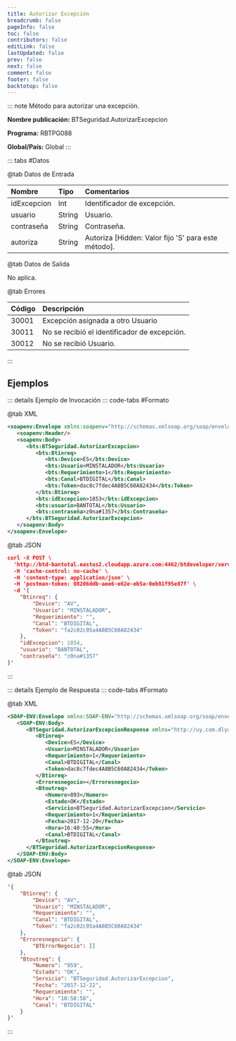 ```yaml
---
title: Autorizar Excepción
breadcrumb: false
pageInfo: false
toc: false
contributors: false
editLink: false
lastUpdated: false
prev: false
next: false
comment: false
footer: false
backtotop: false
---
```


<!-- ABRE DATOS DEL MÉTODO -->
::: note Método para autorizar una excepción.

**Nombre publicación:** BTSeguridad.AutorizarExcepcion

**Programa:** RBTPG088

**Global/País:** Global
:::
<!-- CIERRA DATOS DEL MÉTODO -->

<!-- ABRE TABLA DE DATOS -->
::: tabs #Datos

@tab Datos de Entrada

Nombre | Tipo | Comentarios
:--------- | :--------- | :---------
idExcepcion | Int | Identificador de excepción.
usuario | String | Usuario.
contraseña | String | Contraseña.
autoriza | String | Autoriza [Hidden: Valor fijo 'S' para este método].

@tab Datos de Salida

No aplica.

@tab Errores

Código | Descripción
:--------- | :-----------
30001 | Excepción asignada a otro Usuario
30011 | No se recibió el identificador de excepción.
30012 | No se recibió Usuario.
:::
<!-- CIERRA TABLA DE DATOS -->

## **Ejemplos**

<!-- ABRE EJEMPLO DE INVOCACIÓN -->
::: details Ejemplo de Invocación
::: code-tabs #Formato

@tab XML
```xml
<soapenv:Envelope xmlns:soapenv="http://schemas.xmlsoap.org/soap/envelope/" xmlns:bts="http://uy.com.dlya.bantotal/BTSOA/">
   <soapenv:Header/>
   <soapenv:Body>
      <bts:BTSeguridad.AutorizarExcepcion>
         <bts:Btinreq>             
            <bts:Device>ES</bts:Device>
            <bts:Usuario>MINSTALADOR</bts:Usuario>
            <bts:Requerimiento>1</bts:Requerimiento>
            <bts:Canal>BTDIGITAL</bts:Canal>
            <bts:Token>dac8c7fdec4A8B5C60A82434</bts:Token>
         </bts:Btinreq>
         <bts:idExcepcion>1853</bts:idExcepcion>
         <bts:usuario>BANTOTAL</bts:Usuario>
         <bts:contraseña>z0na#1357</bts:Contraseña>
      </bts:BTSeguridad.AutorizarExcepcion>
   </soapenv:Body>
</soapenv:Envelope>
```

@tab JSON
```json
curl -X POST \
  'http://btd-bantotal.eastus2.cloudapp.azure.com:4462/btdeveloper/servlet/com.dlya.bantotal.odwsbt_BTSeguridad?AutorizarExcepcion=' \
  -H 'cache-control: no-cache' \
  -H 'content-type: application/json' \
  -H 'postman-token: 08206ddb-aee6-e62e-eb5a-0eb81f95e87f' \
  -d '{
	"Btinreq": {
		"Device": "AV",
		"Usuario": "MINSTALADOR",
		"Requerimiento": "",
		"Canal": "BTDIGITAL",
		"Token": "fa2c02c95a4A8B5C60A82434"
	},
    "idExcepcion": 1854,
    "usuario": "BANTOTAL",
    "contraseña": "z0na#1357"
}'
```
:::
<!-- CIERRA EJEMPLO DE INVOCACIÓN -->

<!-- ABRE EJEMPLO DE RESPUESTA -->
::: details Ejemplo de Respuesta
::: code-tabs #Formato

@tab XML
```xml
<SOAP-ENV:Envelope xmlns:SOAP-ENV="http://schemas.xmlsoap.org/soap/envelope/" xmlns:xsd="http://www.w3.org/2001/XMLSchema" xmlns:SOAP-ENC="http://schemas.xmlsoap.org/soap/encoding/" xmlns:xsi="http://www.w3.org/2001/XMLSchema-instance">
   <SOAP-ENV:Body>
      <BTSeguridad.AutorizarExcepcionResponse xmlns="http://uy.com.dlya.bantotal/BTSOA/">
         <Btinreq>
            <Device>ES</Device>
            <Usuario>MINSTALADOR</Usuario>
            <Requerimiento>1</Requerimiento>
            <Canal>BTDIGITAL</Canal>
            <Token>dac8c7fdec4A8B5C60A82434</Token>
         </Btinreq>
		 <Erroresnegocio></Erroresnegocio>
         <Btoutreq>
            <Numero>893</Numero>
            <Estado>OK</Estado>
            <Servicio>BTSeguridad.AutorizarExcepcion</Servicio>
            <Requerimiento>1</Requerimiento>
            <Fecha>2017-12-20</Fecha>
            <Hora>16:40:55</Hora>
            <Canal>BTDIGITAL</Canal>
         </Btoutreq>
      </BTSeguridad.AutorizarExcepcionResponse>
   </SOAP-ENV:Body>
</SOAP-ENV:Envelope>
```

@tab JSON
```json
'{
	"Btinreq": {
		"Device": "AV",
		"Usuario": "MINSTALADOR",
		"Requerimiento": "",
		"Canal": "BTDIGITAL",
		"Token": "fa2c02c95a4A8B5C60A82434"
	},
    "Erroresnegocio": {
        "BTErrorNegocio": []
    },
    "Btoutreq": {
        "Numero": "959",
        "Estado": "OK",
        "Servicio": "BTSeguridad.AutorizarExcepcion",
        "Fecha": "2017-12-22",
        "Requerimiento": "",
        "Hora": "10:58:58",
        "Canal": "BTDIGITAL"
    }
}'
```
:::
<!-- CIERRA EJEMPLO DE RESPUESTA -->